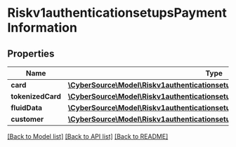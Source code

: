 # Riskv1authenticationsetupsPaymentInformation

## Properties
Name | Type | Description | Notes
------------ | ------------- | ------------- | -------------
**card** | [**\CyberSource\Model\Riskv1authenticationsetupsPaymentInformationCard**](Riskv1authenticationsetupsPaymentInformationCard.md) |  | [optional] 
**tokenizedCard** | [**\CyberSource\Model\Riskv1authenticationsetupsPaymentInformationTokenizedCard**](Riskv1authenticationsetupsPaymentInformationTokenizedCard.md) |  | [optional] 
**fluidData** | [**\CyberSource\Model\Riskv1authenticationsetupsPaymentInformationFluidData**](Riskv1authenticationsetupsPaymentInformationFluidData.md) |  | [optional] 
**customer** | [**\CyberSource\Model\Riskv1authenticationsetupsPaymentInformationCustomer**](Riskv1authenticationsetupsPaymentInformationCustomer.md) |  | [optional] 

[[Back to Model list]](../README.md#documentation-for-models) [[Back to API list]](../README.md#documentation-for-api-endpoints) [[Back to README]](../README.md)


